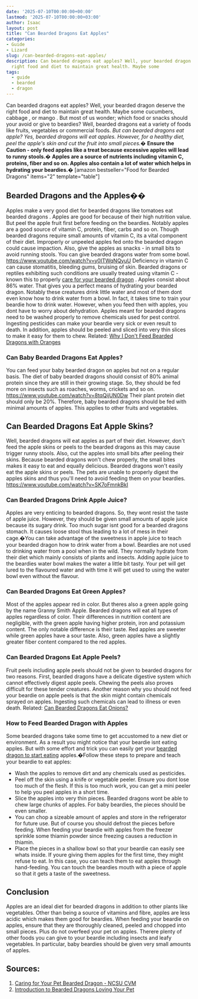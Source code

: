 ```yaml
---
date: '2025-07-10T00:00:00+00:00'
lastmod: '2025-07-10T00:00:00+03:00'
author: Isaac
layout: post
title: "Can Bearded Dragons Eat Apples"
categories:
- Guide
- Lizard
slug: /can-bearded-dragons-eat-apples/
description: Can bearded dragons eat apples? Well, your bearded dragon deserve the
  right food and diet to maintain great health. Maybe some
tags: 
  - guide
  - bearded
  - dragon
---
```

Can bearded dragons eat apples? Well, your bearded dragon deserve the right food and diet to maintain great health. Maybe some
cucumbers,
cabbage
, or
mango
.
But most of us wonder; which food or snacks should your avoid or give to beardies? Well,
bearded dragons eat a variety of foods
like fruits, vegetables or commercial foods.
*But can bearded dragons eat apple? Yes, bearded dragons will eat apples. However, for a healthy diet, peel the apple's skin and cut the fruit into small pieces.�*
**Ensure the Caution - only feed apples like a treat because excessive apples will lead to runny stools.�**
**Apples are a source of nutrients including vitamin C, proteins, fiber and so on. Apples also contain a lot of water which helps in hydrating your beardies.�**
[amazon bestseller="Food for Bearded Dragons" items="2" template="table"]
## **Bearded Dragons and the Apples��**
Apples make a very good diet for bearded dragons like
tomatoes eat bearded dragons
. Apples are good for because of their high nutrition value. But peel the apple fruit first before feeding on the beardies.
Notably apples are a good source of vitamin C, protein, fiber, carbs and so on. Though bearded dragons require small amounts of vitamin C, its a vital component of their diet.
Improperly or unpeeled apples fed onto the bearded dragon could cause impaction. Also, give the apples as snacks - in small bits to avoid running stools. You can give bearded dragons water from some bowl.
https://www.youtube.com/watch?v=y0ITWqNQyuU
Deficiency in vitamin C can cause stomatitis, bleeding gums, bruising of skin. Bearded dragons or reptiles exhibiting such conditions are usually treated using vitamin C - known this to properly
[care for your bearded dragon](http://www.animalplanet.com/pets/other-pets/bearded-dragon-stats-facts/)
.
Apples consist about 86% water. That gives you a perfect means of hydrating your bearded dragon. Notably these creatures drink little water and most of them dont even know how to drink water from a bowl. In fact, it takes time to train your beardie how to drink water. However, when you feed then with apples, you dont have to worry about dehydration.
Apples meant for bearded dragons need to be washed properly to remove chemicals used for pest control. Ingesting pesticides can make your beardie very sick or even result to death. In addition, apples should be peeled and sliced into very thin slices to make it easy for them to chew.
Related:
[Why I Don't Feed Bearded Dragons with Oranges](https://pestpolicy.com/can-bearded-dragons-eat-oranges/)
### **Can Baby Bearded Dragons Eat Apples?**
You can feed your baby bearded dragon on apples but not on a regular basis. The diet of baby bearded dragons should consist of 80% animal protein since they are still in their growing stage.
So, they should be fed more on insects such as roaches, worms, crickets and so on.
https://www.youtube.com/watch?v=8tqQijUN0Dw
Their plant protein diet should only be 20%. Therefore, baby bearded dragons should be fed with minimal amounts of apples. This applies to other fruits and vegetables.
## Can Bearded Dragons Eat Apple Skins?
Well, bearded dragons will eat apples as part of their diet. However, don't feed the apple skins or peels to the bearded dragons as this may cause trigger runny stools.
Also, cut the apples into small bits after peeling their skins. Because bearded dragons won't chew properly, the small bites makes it easy to eat and equally delicious.
Bearded dragons won't easily eat the apple skins or peels. The pets are unable to properly digest the apples skins and thus you'll need to avoid feeding them on your beardies.
https://www.youtube.com/watch?v=SK7oFmnkBkI
### **Can Bearded Dragons Drink Apple Juice?**
Apples are very enticing to bearded dragons. So, they wont resist the taste of apple juice. However, they should be given small amounts of apple juice because its sugary drink.
Too much sugar isnt good for a bearded dragons stomach. It causes loose stool thus leading to a lot of mess in their cage.�You can take advantage of the sweetness in apple juice to teach your bearded dragon how to drink water from a bowl.
Beardies are not used to drinking water from a pool when in the wild. They normally hydrate from their diet which mainly consists of plants and insects.
Adding apple juice to the beardies water bowl makes the water a little bit tasty. Your pet will get lured to the flavoured water and with time it will get used to using the water bowl even without the flavour.
### **Can Bearded Dragons Eat Green Apples?**
Most of the apples appear red in color. But theres also a green apple going by the name Granny Smith Apple. Bearded dragons will eat all types of apples regardless of color.
Their differences in nutrition content are negligible, with the green apple having higher protein, iron and potassium content.
The only notable difference is their taste. Red apples are sweeter while green apples have a sour taste. Also, green apples have a slightly greater fiber content compared to the red apples.
### **Can Bearded Dragons Eat Apple Peels?**
Fruit peels including apple peels should not be given to bearded dragons for two reasons. First, bearded dragons have a delicate digestive system which cannot effectively digest apple peels. Chewing the peels also proves difficult for these tender creatures.
Another reason why you should not feed your beardie on apple peels is that the skin might contain chemicals sprayed on apples. Ingesting such chemicals can lead to illness or even death.
Related:
[Can Bearded Dragons Eat Onions?](https://pestpolicy.com/can-bearded-dragons-eat-onions/)
### **How to Feed Bearded Dragon with Apples**
Some bearded dragons take some time to get accustomed to a new diet or environment. As a result you might notice that your beardie isnt eating apples.
But with some effort and trick you can easily get your
[bearded dragon to start eating](https://pestpolicy.com/can-bearded-dragons-eat-mango/)
apples.�Follow these steps to prepare and teach your beardie to eat apples:
- Wash the apples to remove dirt and any chemicals used as pesticides.
- Peel off the skin using a knife or vegetable peeler. Ensure you dont lose too much of the flesh. If this is too much work, you can get a mini peeler to help you peel apples in a short time.
- Slice the apples into very thin pieces. Bearded dragons wont be able to chew large chunks of apples. For baby beardies, the pieces should be even smaller.
- You can chop a sizeable amount of apples and store in the refrigerator for future use. But of course you should defrost the pieces before feeding. When feeding your beardie with apples from the freezer sprinkle some thiamin powder since freezing causes a reduction in thiamin.
- Place the pieces in a shallow bowl so that your beardie can easily see whats inside.
If youre giving them apples for the first time, they might refuse to eat. In this case, you can teach them to eat apples through hand-feeding. You can touch the beardies mouth with a piece of apple so that it gets a taste of the sweetness.
## **Conclusion**
Apples are an ideal diet for bearded dragons in addition to other plants like vegetables. Other than being a source of vitamins and fibre, apples are less acidic which makes them good for beardies.
When feeding your beardie on apples, ensure that they are thoroughly cleaned, peeled and chopped into small pieces. Plus do not overfeed your pet on apples.
Therere plenty of other foods you can give to your beardie including insects and leafy vegetables. In particular, baby beardies should be given very small amounts of apples.
## Sources:
1. [Caring for Your Pet Bearded Dragon - NCSU CVM](https://cvm.ncsu.edu/documents/caring-for-your-bearded-dragon/)
2. [Introduction to Bearded Dragons  Loving Your Pet](https://www.lovingyourpet.co.uk/bearded-dragons/introduction-to-bearded-dragons.php)
